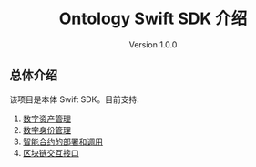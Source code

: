<h1 align="center"> Ontology Swift SDK 介绍 </h1>

<p align="center" class="version">Version 1.0.0 </p>

## 总体介绍

该项目是本体 Swift SDK。目前支持:

1. [数字资产管理](./digital-assets.md)
2. [数字身份管理](./digital-identity.md)
3. [智能合约的部署和调用](./smart-contract.md)
4. [区块链交互接口](./blockchain-interface.md)

